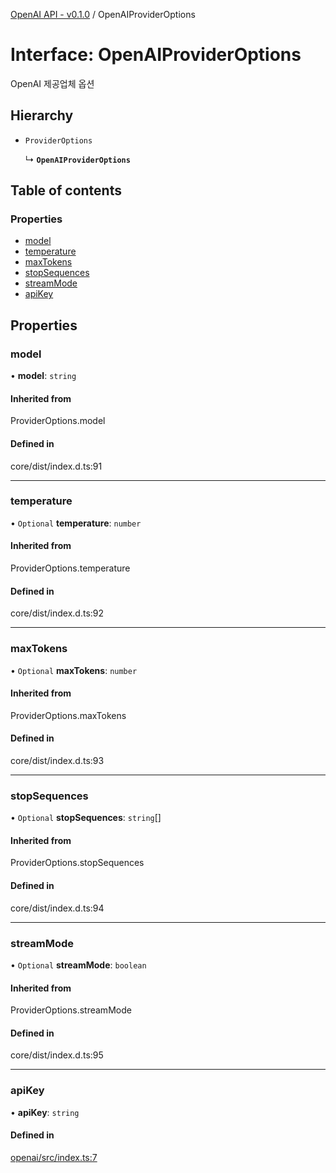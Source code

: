 [OpenAI API - v0.1.0](/api-reference/openai/) / OpenAIProviderOptions

# Interface: OpenAIProviderOptions

OpenAI 제공업체 옵션

## Hierarchy

- `ProviderOptions`

  ↳ **`OpenAIProviderOptions`**

## Table of contents

### Properties

- [model](/api-reference/openai/interfaces/OpenAIProviderOptions#model)
- [temperature](/api-reference/openai/interfaces/OpenAIProviderOptions#temperature)
- [maxTokens](/api-reference/openai/interfaces/OpenAIProviderOptions#maxtokens)
- [stopSequences](/api-reference/openai/interfaces/OpenAIProviderOptions#stopsequences)
- [streamMode](/api-reference/openai/interfaces/OpenAIProviderOptions#streammode)
- [apiKey](/api-reference/openai/interfaces/OpenAIProviderOptions#apikey)

## Properties

### <a id="model" name="model"></a> model

• **model**: `string`

#### Inherited from

ProviderOptions.model

#### Defined in

core/dist/index.d.ts:91

___

### <a id="temperature" name="temperature"></a> temperature

• `Optional` **temperature**: `number`

#### Inherited from

ProviderOptions.temperature

#### Defined in

core/dist/index.d.ts:92

___

### <a id="maxtokens" name="maxtokens"></a> maxTokens

• `Optional` **maxTokens**: `number`

#### Inherited from

ProviderOptions.maxTokens

#### Defined in

core/dist/index.d.ts:93

___

### <a id="stopsequences" name="stopsequences"></a> stopSequences

• `Optional` **stopSequences**: `string`[]

#### Inherited from

ProviderOptions.stopSequences

#### Defined in

core/dist/index.d.ts:94

___

### <a id="streammode" name="streammode"></a> streamMode

• `Optional` **streamMode**: `boolean`

#### Inherited from

ProviderOptions.streamMode

#### Defined in

core/dist/index.d.ts:95

___

### <a id="apikey" name="apikey"></a> apiKey

• **apiKey**: `string`

#### Defined in

[openai/src/index.ts:7](https://github.com/robotaio/robota/blob/main/packages/openai/src/index.ts#L7)
